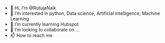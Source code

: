 - 👋 Hi, I’m @RutujaNaik
- 👀 I’m interested in python, Data science, Artificial Intelligence, Machine Learning 
- 🌱 I’m currently learning Hubspot
- 💞️ I’m looking to collaborate on ...
- 📫 How to reach me 

<!---
RutujaNaik/RutujaNaik is a ✨ special ✨ repository because its `README.md` (this file) appears on your GitHub profile.
You can click the Preview link to take a look at your changes.
--->
